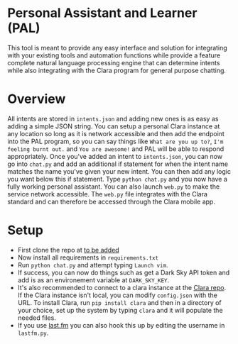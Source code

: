 # Personal Assistant and Learner (PAL)

This tool is meant to provide any easy interface and solution for integrating
with your existing tools and automation functions while provide a feature
complete natural language processing engine that can determine intents while
also integrating with the Clara program for general purpose chatting.

# Overview
All intents are stored in `intents.json` and adding new ones is as easy as
adding a simple JSON string. You can setup a personal Clara instance at any
location so long as it is network accessible and then add the endpoint into the
PAL program, so you can say things like `What are you up to?`, `I'm feeling
burnt out.` and `You are awesome!` and PAL will be able to respond
appropriately.
Once you've added an intent to `intents.json`, you can now go into `chat.py` and
add an additional if statement for when the intent name matches the name you've
given your new intent. You can then add any logic you want below this if
statement.
Type `python chat.py` and you now have a fully working personal assistant. You
can also launch `web.py` to make the service network accessible. The `web.py`
file integrates with the Clara standard and can therefore be accessed through
the Clara mobile app.

# Setup
* First clone the repo at [to be added](/#)
* Now install all requirements in `requirements.txt`
* Run `python chat.py` and attempt typing `Launch vim`.
* If success, you can now do things such as get a Dark Sky API token and add is
  as an environement variable at `DARK_SKY_KEY`.
* It's also recommended to connect to a clara instance at the [Clara
  repo](https://github.com/huberf/clara-bot). If the Clara instance isn't local,
  you can modify `config.json` with the URL. To install Clara, run `pip install
  clara` and then in a directory of your choice, set up the system by typing
  `clara` and it will populate the needed files.
* If you use [last.fm](http://last.fm) you can also hook this up by editing the
  username in `lastfm.py`.
